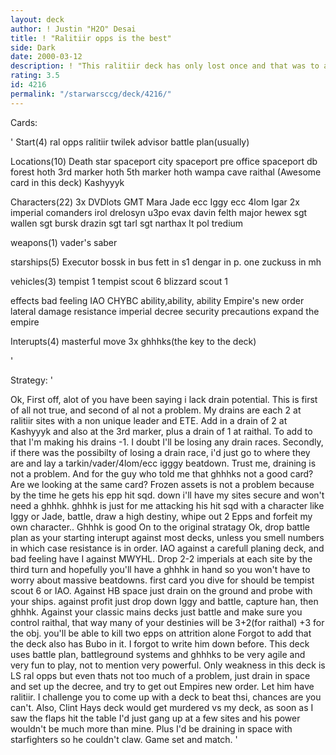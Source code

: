 ```yaml
---
layout: deck
author: ! Justin "H2O" Desai
title: ! "Ralitiir opps is the best"
side: Dark
date: 2000-03-12
description: ! "This ralitiir deck has only lost once and that was to a cheesy asteroid sanc deck.Since then i've added in CHYBC so this deck should have no problems beating any type of ls deck."
rating: 3.5
id: 4216
permalink: "/starwarsccg/deck/4216/"
---
```

Cards: 

'
Start(4)
ral opps
ralitiir
twilek advisor
battle plan(usually)

Locations(10)
Death star
spaceport city
spaceport pre office
spaceport db
forest
hoth 3rd marker
hoth 5th marker
hoth wampa cave
raithal (Awesome card in this deck)
Kashyyyk

Characters(22)
3x DVDlots
GMT
Mara Jade
ecc Iggy
ecc 4lom
Igar
2x imperial comanders
irol
drelosyn
u3po
evax
davin felth
major hewex
sgt wallen
sgt bursk
drazin
sgt tarl
sgt narthax
lt pol tredium

weapons(1)
vader's saber

starships(5)
Executor
bossk in bus
fett in s1
dengar in p. one
zuckuss in mh

vehicles(3)
tempist 1
tempist scout 6
blizzard scout 1

effects
bad feeling
IAO
CHYBC
ability,ability, ability
Empire's new order
lateral damage
resistance
imperial decree
security precautions
expand the empire

Interupts(4)
masterful move
3x ghhhks(the key to the deck)


'

Strategy: '

Ok,
First off, alot of you have been saying i lack drain potential.  This is first of all not true, and second of al not a problem.
My drains are each 2 at ralitiir sites with a non unique leader and ETE.  Add in a drain of 2 at Kashyyyk and also at  the 3rd marker, plus a drain of 1 at raithal.  To add to that I'm making his drains -1.  I doubt I'll be losing any drain races.
Secondly, if there was the possibilty of losing a drain race, i'd just go to where they are and lay a tarkin/vader/4lom/ecc igggy beatdown.
Trust me, draining is not a problem.
And for the guy who told me that ghhhks not a good card?   Are we looking at the same card?  Frozen assets is not a problem because by the time he gets his epp hit sqd. down i'll have my sites secure and won't need a ghhhk.  ghhhk is just for me attacking his hit sqd with a character like Iggy or Jade, battle, draw a high destiny, whipe out 2 Epps and forfeit my own character..
Ghhhk is good
On to the original stratagy  Ok,  drop battle plan as your starting interupt against most decks, unless you smell numbers in which case resistance is in order. IAO against a carefull planing deck, and bad feeling have I against MWYHL.  Drop 2-2 imperials at each site by the third turn and hopefully you'll have a ghhhk in hand so you won't have to worry about massive beatdowns.
first card you dive for should be tempist scout 6 or IAO.  Against HB space just drain on the ground and probe with your ships.
against profit just drop down Iggy and battle, capture han, then ghhhk.  Against your classic mains decks just battle and make sure you control raithal, that way many of your destinies will be 3+2(for raithal) +3 for the obj.  you'll be able to kill two epps on attrition alone
Forgot to add that the deck also has Bubo in it. I forgot to write him down before.  This deck uses battle plan, battleground systems and ghhhks to be very agile and very fun to play, not to mention very powerful.
Only weakness in this deck is LS ral opps but even thats not too much of a problem, just drain in space and set up the decree, and try to get out Empires new order. Let him have ralitiir.
I challenge you to come up with a deck to beat thsi, chances are you can't.
Also, Clint Hays deck would get murdered vs my deck, as soon as I saw the flaps hit the table I'd just gang up at a few sites and his power wouldn't be much more than mine.	Plus I'd be draining in space with starfighters so he couldn't claw.	Game set and match.
'
